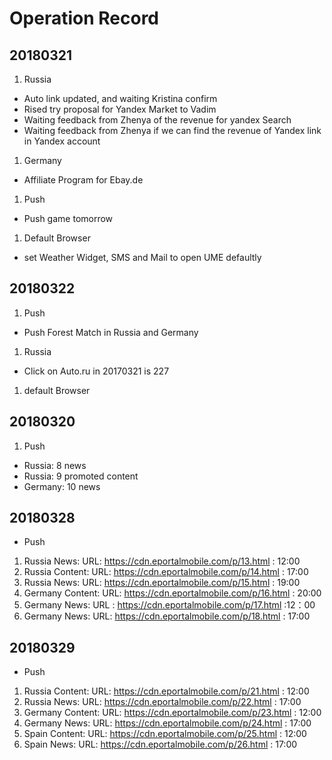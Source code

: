 # Operation Record

## 20180321

1. Russia

+ Auto link updated, and waiting Kristina confirm
+ Rised try proposal for Yandex Market to Vadim
+ Waiting feedback from Zhenya of the revenue for yandex Search
+ Waiting feedback from Zhenya if we can find the revenue of Yandex link in Yandex account

1. Germany

+ Affiliate Program for Ebay.de

1. Push

+ Push game tomorrow

1. Default Browser

+ set Weather Widget, SMS and Mail to open UME defaultly

## 20180322

1. Push

+ Push Forest Match in Russia and Germany

1. Russia

+ Click on Auto.ru in 20170321 is 227

1. default Browser

## 20180320

1. Push

+ Russia: 8 news
+ Russia: 9 promoted content
+ Germany: 10 news

## 20180328

+ Push
1. Russia News: URL: <https://cdn.eportalmobile.com/p/13.html> :  12:00
2. Russia Content: URL: <https://cdn.eportalmobile.com/p/14.html> : 17:00
3. Russia News: URL: <https://cdn.eportalmobile.com/p/15.html> : 19:00
4. Germany Content: URL: <https://cdn.eportalmobile.com/p/16.html> : 20:00
5. Germany News: URL : <https://cdn.eportalmobile.com/p/17.html> :12：00
6. Germany News: URL: <https://cdn.eportalmobile.com/p/18.html> : 17:00

## 20180329

+ Push

1. Russia Content: URL: <https://cdn.eportalmobile.com/p/21.html> : 12:00
2. Russia News: URL: <https://cdn.eportalmobile.com/p/22.html> : 17:00
3. Germany Content: URL: <https://cdn.eportalmobile.com/p/23.html> : 12:00
4. Germany News: URL: <https://cdn.eportalmobile.com/p/24.html> : 17:00
5. Spain Content: URL: <https://cdn.eportalmobile.com/p/25.html> : 12:00
6. Spain News: URL: <https://cdn.eportalmobile.com/p/26.html> : 17:00